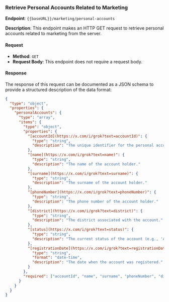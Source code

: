 ### Retrieve Personal Accounts Related to Marketing

**Endpoint**: `{{baseURL}}/marketing/personal-accounts`

**Description**: This endpoint makes an HTTP GET request to retrieve personal accounts related to marketing from the server.

#### Request

- **Method**: `GET`
- **Request Body**: This endpoint does not require a request body.

#### Response

The response of this request can be documented as a JSON schema to provide a structured description of the data format:

```json
{
  "type": "object",
  "properties": {
    "personalAccounts": {
      "type": "array",
      "items": {
        "type": "object",
        "properties": {
          "[accountId](https://x.com/i/grok?text=accountId)": {
            "type": "string",
            "description": "The unique identifier for the personal account."
          },
          "[name](https://x.com/i/grok?text=name)": {
            "type": "string",
            "description": "The name of the account holder."
          },
          "[surname](https://x.com/i/grok?text=surname)": {
            "type": "string",
            "description": "The surname of the account holder."
          },
          "[phoneNumber](https://x.com/i/grok?text=phoneNumber)": {
            "type": "string",
            "description": "The phone number of the account holder."
          },
          "[district](https://x.com/i/grok?text=district)": {
            "type": "string",
            "description": "The district associated with the account."
          },
          "[status](https://x.com/i/grok?text=status)": {
            "type": "string",
            "description": "The current status of the account (e.g., 'Active', 'Blocked')."
          },
          "[registrationDate](https://x.com/i/grok?text=registrationDate)": {
            "type": "string",
            "format": "date-time",
            "description": "The date when the account was registered."
          }
        },
        "required": ["accountId", "name", "surname", "phoneNumber", "district", "status", "registrationDate"]
      }
    }
  }
}
